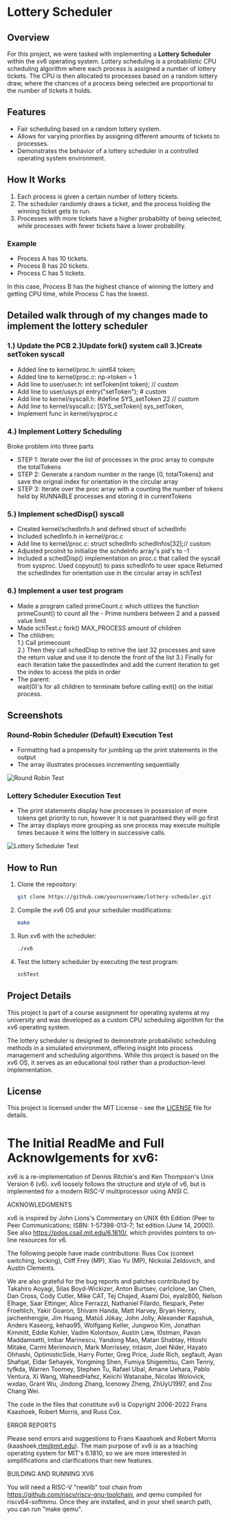 # Lottery Scheduler

## Overview
For this project, we were tasked with implementing a **Lottery Scheduler** within the xv6 operating system. Lottery scheduling is a probabilistic CPU scheduling algorithm where each process is assigned a number of lottery tickets. The CPU is then allocated to processes based on a random lottery draw, where the chances of a process being selected are proportional to the number of tickets it holds.

## Features
- Fair scheduling based on a random lottery system.
- Allows for varying priorities by assigning different amounts of tickets to processes.
- Demonstrates the behavior of a lottery scheduler in a controlled operating system environment.

## How It Works
1. Each process is given a certain number of lottery tickets.
2. The scheduler randomly draws a ticket, and the process holding the winning ticket gets to run.
3. Processes with more tickets have a higher probability of being selected, while processes with fewer tickets have a lower probability.

### Example
- Process A has 10 tickets.
- Process B has 20 tickets.
- Process C has 5 tickets.

In this case, Process B has the highest chance of winning the lottery and getting CPU time, while Process C has the lowest.

## Detailed walk through of my changes made to implement the lottery scheduler
###    1.) Update the PCB     2.)Update fork() system call     3.)Create setToken syscall 
- Added line to kernel/proc.h:   uint64 token;  
- Added line to kernel/proc.c: np->token = 1 
- Add line to user/user.h: int setToken(int token); // custom 
- Add line to user/usys.pl entry("setToken"); # custom 
- Add line to kernel/syscall.h: #define SYS_setToken 22 // custom 
- Add line to kernel/syscall.c: [SYS_setToken] sys_setToken, 
- Implement func in kernel/sysproc.c  
###    4.) Implement Lottery Scheduling  
Broke problem into three parts 
- STEP 1: Iterate over the list of processes in the proc array to compute the totalTokens  
- STEP 2: Generate a random number in the range [0, totalTokens] and save the orignal index for orientation in the circular array 
- STEP 3: Iterate over the proc array with a counting the number of tokens held by RUNNABLE processes and storing it in currentTokens 
###    5.) Implement schedDisp() syscall 
- Created kernel/schedInfo.h and defined struct of schedInfo 
- Included schedInfo.h in kernel/proc.c 
- Add line to kernel/proc.c: struct schedInfo schedInfos[32];// custom 
- Adjusted prcoInit to initialize the schdeInfo array's pid's to -1 
- Included a schedDisp() implementation on proc.c that called the syscall from sysproc. 
    Used copyout() to pass schedInfo to user space 
    Returned the schedIndex for orientation use in the circular array in schTest  
###    6.) Implement a user test program 
- Made a program called primeCount.c which utilizes the function primeCount() to count all the - Prime numbers between 2 and a passed value limit          	
- Made schTest.c 
    fork() MAX_PROCESS amount of children             
- The chlidren:              
    1.) Call primecount  
    2.)	Then they call schedDisp to retrive the last 32 processes and save the return value and use it to denote the front of the list 
    3.)	Finally for each iteration take the passedIndex and add the current iteration to get the index to access the pids in order             
- The parent:             
    wait(0)'s for all children to terminate before calling exit() on the initial process.   


## Screenshots
### Round-Robin Scheduler (Default) Execution Test
- Formatting had a propensity for jumbling up the print statements in the output 
- The array illustrates processes incrementing sequentially 

![Round Robin Test](./RoundRobin.png)

### Lottery Scheduler Execution Test
- The print statements display how processes in possession of more tokens get priority to run, however it is not guaranteed they will go first 
- The array displays more grouping as one process may execute multiple times because it wins the lottery in successive calls. 


![Lottery Scheduler Test](./lotteryScheduler.png)

## How to Run
1. Clone the repository:
    ```bash
    git clone https://github.com/yourusername/lottery-scheduler.git
    ```

2. Compile the xv6 OS and your scheduler modifications:
    ```bash
    make
    ```

3. Run xv6 with the scheduler:
    ```bash
    ./xv6
    ```

4. Test the lottery scheduler by executing the test program:
    ```bash
    schTest
    ```

## Project Details
This project is part of a course assignment for operating systems at my university and was developed as a custom CPU scheduling algorithm for the xv6 operating system.

The lottery scheduler is designed to demonstrate probabilistic scheduling methods in a simulated environment, offering insight into process management and scheduling algorithms. While this project is based on the xv6 OS, it serves as an educational tool rather than a production-level implementation.

## License
This project is licensed under the MIT License - see the [LICENSE](LICENSE) file for details.



# The Initial ReadMe and Full Acknowlgements for xv6:

xv6 is a re-implementation of Dennis Ritchie's and Ken Thompson's Unix
Version 6 (v6).  xv6 loosely follows the structure and style of v6,
but is implemented for a modern RISC-V multiprocessor using ANSI C.

ACKNOWLEDGMENTS

xv6 is inspired by John Lions's Commentary on UNIX 6th Edition (Peer
to Peer Communications; ISBN: 1-57398-013-7; 1st edition (June 14,
2000)).  See also https://pdos.csail.mit.edu/6.1810/, which provides
pointers to on-line resources for v6.

The following people have made contributions: Russ Cox (context switching,
locking), Cliff Frey (MP), Xiao Yu (MP), Nickolai Zeldovich, and Austin
Clements.

We are also grateful for the bug reports and patches contributed by
Takahiro Aoyagi, Silas Boyd-Wickizer, Anton Burtsev, carlclone, Ian
Chen, Dan Cross, Cody Cutler, Mike CAT, Tej Chajed, Asami Doi,
eyalz800, Nelson Elhage, Saar Ettinger, Alice Ferrazzi, Nathaniel
Filardo, flespark, Peter Froehlich, Yakir Goaron, Shivam Handa, Matt
Harvey, Bryan Henry, jaichenhengjie, Jim Huang, Matúš Jókay, John
Jolly, Alexander Kapshuk, Anders Kaseorg, kehao95, Wolfgang Keller,
Jungwoo Kim, Jonathan Kimmitt, Eddie Kohler, Vadim Kolontsov, Austin
Liew, l0stman, Pavan Maddamsetti, Imbar Marinescu, Yandong Mao, Matan
Shabtay, Hitoshi Mitake, Carmi Merimovich, Mark Morrissey, mtasm, Joel
Nider, Hayato Ohhashi, OptimisticSide, Harry Porter, Greg Price, Jude
Rich, segfault, Ayan Shafqat, Eldar Sehayek, Yongming Shen, Fumiya
Shigemitsu, Cam Tenny, tyfkda, Warren Toomey, Stephen Tu, Rafael Ubal,
Amane Uehara, Pablo Ventura, Xi Wang, WaheedHafez, Keiichi Watanabe,
Nicolas Wolovick, wxdao, Grant Wu, Jindong Zhang, Icenowy Zheng,
ZhUyU1997, and Zou Chang Wei.


The code in the files that constitute xv6 is
Copyright 2006-2022 Frans Kaashoek, Robert Morris, and Russ Cox.

ERROR REPORTS

Please send errors and suggestions to Frans Kaashoek and Robert Morris
(kaashoek,rtm@mit.edu).  The main purpose of xv6 is as a teaching
operating system for MIT's 6.1810, so we are more interested in
simplifications and clarifications than new features.

BUILDING AND RUNNING XV6

You will need a RISC-V "newlib" tool chain from
https://github.com/riscv/riscv-gnu-toolchain, and qemu compiled for
riscv64-softmmu.  Once they are installed, and in your shell
search path, you can run "make qemu".
